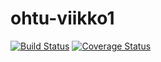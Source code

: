 # ohtu-viikko1
[![Build Status](https://travis-ci.org/FummiTaksi/ohtu-viikko1.svg?branch=master)](https://travis-ci.org/FummiTaksi/ohtu-viikko1)
[![Coverage Status](https://coveralls.io/repos/github/FummiTaksi/ohtu-viikko1/badge.svg?branch=master)](https://coveralls.io/github/FummiTaksi/ohtu-viikko1?branch=master)
